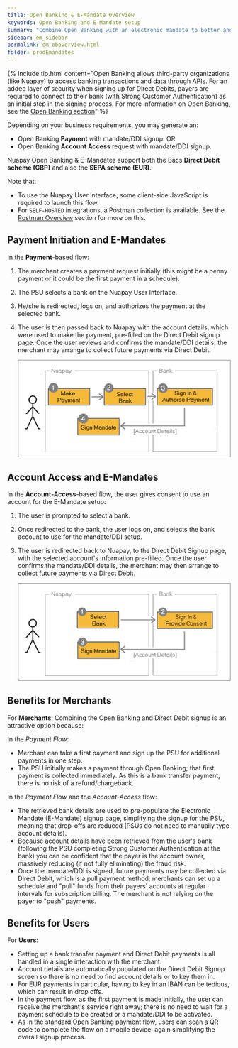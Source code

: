 ```yaml
---
title: Open Banking & E-Mandate Overview
keywords: Open Banking and E-Mandate setup
summary: "Combine Open Banking with an electronic mandate to better and more seamlessly manage subscription payments."
sidebar: em_sidebar
permalink: em_oboverview.html
folder: prodEmandates
---
```


{% include tip.html content="Open Banking allows third-party organizations (like Nuapay) to access banking transactions and data through APIs. For an added layer of security when signing up for Direct Debits, payers are required to connect to their bank (with Strong Customer Authentication) as an initial step in the signing process. For more information on Open Banking, see the [Open Banking section](ob_landing_page.html)" %}

Depending on your business requirements, you may generate an:

* Open Banking **Payment** with mandate/DDI signup.
  OR
* Open Banking **Account Access** request with mandate/DDI signup.

Nuapay Open Banking & E-Mandates support both the Bacs **Direct Debit scheme (GBP)** and also the **SEPA scheme (EUR)**.

Note that:

* To use the Nuapay User Interface, some client-side JavaScript is required to launch this flow.
* For `SELF-HOSTED` integrations, a Postman collection is available. See the <a href = 'prod_postmoverview.html'>Postman Overview</a> section for more on this.

## Payment Initiation and E-Mandates

In the **Payment**-based flow:

1. The merchant creates a payment request initially (this might be a penny payment or it could be the first payment in a schedule).
1. The PSU selects a bank on the Nuapay User Interface.
1. He/she is redirected, logs on, and authorizes the payment at the selected bank.
1. The user is then passed back to Nuapay with the account details, which were used to make the payment, pre-filled on the Direct Debit signup page.
   Once the user reviews and confirms the mandate/DDI details, the merchant may arrange to collect future payments via Direct Debit.

   <img src="images/ob_emand_pisFlow.png">

## Account Access and E-Mandates

In the **Account-Access**-based flow, the user gives consent to use an account for the E-Mandate setup:

1. The user is prompted to select a bank.
1. Once redirected to the bank, the user logs on, and selects the bank account to use for the mandate/DDI setup.
1. The user is redirected back to Nuapay, to the Direct Debit Signup page, with the selected account's information pre-filled.
   Once the user confirms the mandate/DDI details, the merchant may then arrange to collect future payments via Direct Debit.   

   <img src="images/ob_emand_aisFlow.png">



## Benefits for Merchants

For **Merchants**:
Combining the Open Banking and Direct Debit signup is an attractive option because:

In the *Payment Flow*:
* Merchant can take a first payment and sign up the PSU for additional payments in one step.
* The PSU initially makes a payment through Open Banking; that first payment is collected immediately. As this is a bank transfer payment, there is no risk of a refund/chargeback.

In the *Payment Flow* and the *Account-Access* flow:

* The retrieved bank details are used to pre-populate the Electronic Mandate (E-Mandate) signup page, simplifying the signup for the PSU, meaning that drop-offs are reduced (PSUs do not need to manually type account details).
* Because account details have been retrieved from the user's bank (following the PSU completing Strong Customer Authentication at the bank) you can be confident that the payer is the account owner, massively reducing (if not fully eliminating) the fraud risk.
* Once the mandate/DDI is signed, future payments may be collected via Direct Debit, which is a pull payment method: merchants can set up a schedule and "pull" funds from their payers' accounts at regular intervals for subscription billing. The merchant is not relying on the payer to "push" payments.

## Benefits for Users

For **Users**:
* Setting up a bank transfer payment and Direct Debit payments is all handled in a single interaction with the merchant.
* Account details are automatically populated on the Direct Debit Signup screen so there is no need to find account details or to key them in.
* For EUR payments in particular, having to key in an IBAN can be tedious, which can result in drop offs.
* In the payment flow, as the first payment is made initially, the user can receive the merchant's service right away; there is no need to wait for a payment schedule to be created or a mandate/DDI to be activated.
* As in the standard Open Banking payment flow, users can scan a QR code to complete the flow on a mobile device, again simplifying the overall signup process.
